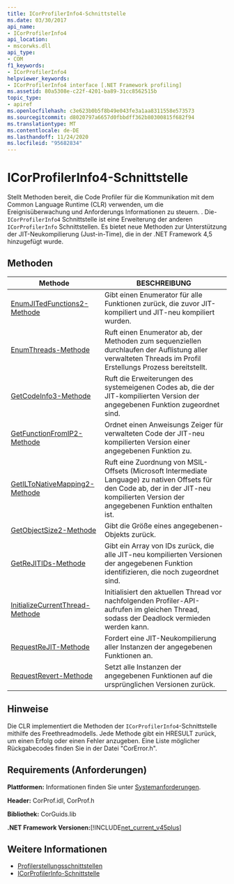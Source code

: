 ```yaml
---
title: ICorProfilerInfo4-Schnittstelle
ms.date: 03/30/2017
api_name:
- ICorProfilerInfo4
api_location:
- mscorwks.dll
api_type:
- COM
f1_keywords:
- ICorProfilerInfo4
helpviewer_keywords:
- ICorProfilerInfo4 interface [.NET Framework profiling]
ms.assetid: 80a5308e-c22f-4201-ba89-31cc8562515b
topic_type:
- apiref
ms.openlocfilehash: c3e623b0b5f8b49e043fe3a1aa8311558e573573
ms.sourcegitcommit: d8020797a6657d0fbbdff362b80300815f682f94
ms.translationtype: MT
ms.contentlocale: de-DE
ms.lasthandoff: 11/24/2020
ms.locfileid: "95682834"
---
```

# <a name="icorprofilerinfo4-interface"></a>ICorProfilerInfo4-Schnittstelle

Stellt Methoden bereit, die Code Profiler für die Kommunikation mit dem Common Language Runtime (CLR) verwenden, um die Ereignisüberwachung und Anforderungs Informationen zu steuern. . Die- `ICorProfilerInfo4` Schnittstelle ist eine Erweiterung der anderen `ICorProfilerInfo` Schnittstellen. Es bietet neue Methoden zur Unterstützung der JIT-Neukompilierung (Just-in-Time), die in der .NET Framework 4,5 hinzugefügt wurde.  
  
## <a name="methods"></a>Methoden  
  
|Methode|BESCHREIBUNG|  
|------------|-----------------|  
|[EnumJITedFunctions2-Methode](icorprofilerinfo4-enumjitedfunctions2-method.md)|Gibt einen Enumerator für alle Funktionen zurück, die zuvor JIT-kompiliert und JIT-neu kompiliert wurden.|  
|[EnumThreads-Methode](icorprofilerinfo4-enumthreads-method.md)|Ruft einen Enumerator ab, der Methoden zum sequenziellen durchlaufen der Auflistung aller verwalteten Threads im Profil Erstellungs Prozess bereitstellt.|  
|[GetCodeInfo3-Methode](icorprofilerinfo4-getcodeinfo3-method.md)|Ruft die Erweiterungen des systemeigenen Codes ab, die der JIT-kompilierten Version der angegebenen Funktion zugeordnet sind.|  
|[GetFunctionFromIP2-Methode](icorprofilerinfo4-getfunctionfromip2-method.md)|Ordnet einen Anweisungs Zeiger für verwalteten Code der JIT-neu kompilierten Version einer angegebenen Funktion zu.|  
|[GetILToNativeMapping2-Methode](icorprofilerinfo4-getiltonativemapping2-method.md)|Ruft eine Zuordnung von MSIL-Offsets (Microsoft Intermediate Language) zu nativen Offsets für den Code ab, der in der JIT-neu kompilierten Version der angegebenen Funktion enthalten ist.|  
|[GetObjectSize2-Methode](icorprofilerinfo4-getobjectsize2-method.md)|Gibt die Größe eines angegebenen-Objekts zurück.|  
|[GetReJITIDs-Methode](icorprofilerinfo4-getrejitids-method.md)|Gibt ein Array von IDs zurück, die alle JIT-neu kompilierten Versionen der angegebenen Funktion identifizieren, die noch zugeordnet sind.|  
|[InitializeCurrentThread-Methode](icorprofilerinfo4-initializecurrentthread-method.md)|Initialisiert den aktuellen Thread vor nachfolgenden Profiler-API-aufrufen im gleichen Thread, sodass der Deadlock vermieden werden kann.|  
|[RequestReJIT-Methode](icorprofilerinfo4-requestrejit-method.md)|Fordert eine JIT-Neukompilierung aller Instanzen der angegebenen Funktionen an.|  
|[RequestRevert-Methode](icorprofilerinfo4-requestrevert-method.md)|Setzt alle Instanzen der angegebenen Funktionen auf die ursprünglichen Versionen zurück.|  
  
## <a name="remarks"></a>Hinweise  

 Die CLR implementiert die Methoden der `ICorProfilerInfo4`-Schnittstelle mithilfe des Freethreadmodells. Jede Methode gibt ein HRESULT zurück, um einen Erfolg oder einen Fehler anzugeben. Eine Liste möglicher Rückgabecodes finden Sie in der Datei "CorError.h".  
  
## <a name="requirements"></a>Requirements (Anforderungen)  

 **Plattformen:** Informationen finden Sie unter [Systemanforderungen](../../get-started/system-requirements.md).  
  
 **Header:** CorProf.idl, CorProf.h  
  
 **Bibliothek:** CorGuids.lib  
  
 **.NET Framework Versionen:**[!INCLUDE[net_current_v45plus](../../../../includes/net-current-v45plus-md.md)]  
  
## <a name="see-also"></a>Weitere Informationen

- [Profilerstellungsschnittstellen](profiling-interfaces.md)
- [ICorProfilerInfo-Schnittstelle](icorprofilerinfo-interface.md)
